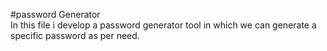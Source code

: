 #password Generator 
<br>
In this file i develop a password generator tool in which we can generate a specific password as per need.
